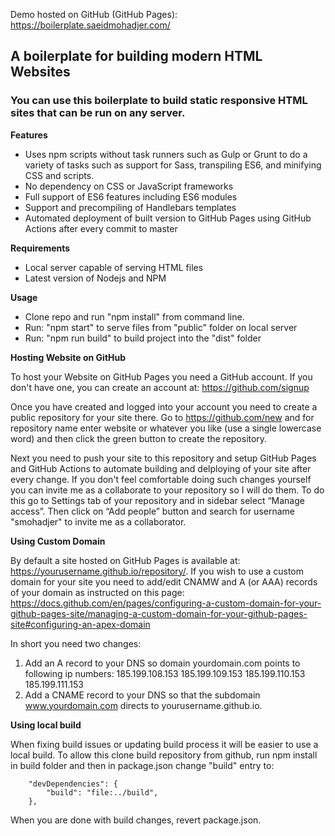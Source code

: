Demo hosted on GitHub (GitHub Pages):
https://boilerplate.saeidmohadjer.com/

## A boilerplate for building modern HTML Websites

### You can use this boilerplate to build static responsive HTML sites that can be run on any server. 

**Features**
* Uses npm scripts without task runners such as Gulp or Grunt to do a variety of tasks such as support for Sass, transpiling ES6, and minifying CSS and scripts.
* No dependency on CSS or JavaScript frameworks
* Full support of ES6 features including ES6 modules
* Support and precompiling of Handlebars templates
* Automated deployment of built version to GitHub Pages using GitHub Actions after every commit to master

**Requirements**
* Local server capable of serving HTML files
* Latest version of Nodejs and NPM

**Usage**
* Clone repo and run "npm install" from command line.
* Run: "npm start" to serve files from "public" folder on local server
* Run: "npm run build" to build project into the "dist" folder

**Hosting Website on GitHub**

To host your Website on GitHub Pages you need a GitHub account. If you don't have one, you can create an account at: https://github.com/signup

Once you have created and logged into your account you need to create a public repository for your site there. Go to https://github.com/new and for repository name enter website or whatever you like (use a single lowercase word) and then click the green button to create the repository. 

Next you need to push your site to this repository and setup GitHub Pages and GitHub Actions to automate building and delploying of your site after every change. If you don't feel comfortable doing such changes yourself you can invite me as a collaborate to your repository so I will do them. To do this go to Settings tab of your repository and in sidebar select “Manage access”. Then click on “Add people” button and search for username "smohadjer" to invite me as a collaborator.

**Using Custom Domain**

By default a site hosted on GitHub Pages is available at: https://yourusername.github.io/repository/. If you wish to use a custom domain for your site you need to add/edit CNAMW and A (or AAA) records of your domain as instructed on this page:
https://docs.github.com/en/pages/configuring-a-custom-domain-for-your-github-pages-site/managing-a-custom-domain-for-your-github-pages-site#configuring-an-apex-domain

In short you need two changes:
1. Add an A record to your DNS so domain yourdomain.com points to following ip numbers:
185.199.108.153
185.199.109.153
185.199.110.153
185.199.111.153
2. Add a CNAME record to your DNS so that the subdomain www.yourdomain.com directs to yourusername.github.io.

**Using local build**

When fixing build issues or updating build process it will be easier to use a local build. To allow this clone build repository from github, run npm install in build folder and then in package.json change "build" entry to:
````
	"devDependencies": {
		"build": "file:../build",
	},
````
When you are done with build changes, revert package.json.
